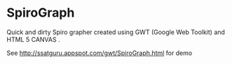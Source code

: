 # SpiroGraph
Quick and dirty Spiro grapher created using GWT (Google Web Toolkit) and HTML 5 CANVAS .

See http://ssatguru.appspot.com/gwt/SpiroGraph.html for demo

